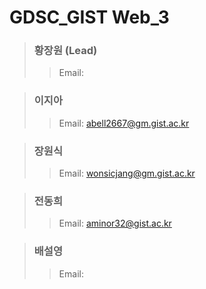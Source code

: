 # GDSC_GIST Web_3
  
  > ### 황장원 (Lead)
  >> Email:
  
  > ### 이지아
  >> Email: abell2667@gm.gist.ac.kr

  > ### 장원식
  >> Email: wonsicjang@gm.gist.ac.kr 

  > ### 전동희
  >> Email: aminor32@gist.ac.kr

  > ### 배설영
  >> Email:
